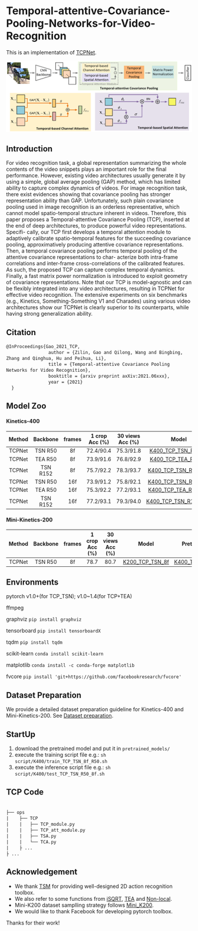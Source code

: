 # Temporal-attentive-Covariance-Pooling-Networks-for-Video-Recognition
This is an implementation of [TCPNet][PAPER].

[PAPER]: https://arxiv.com.xxxx


![arch](Fig/arch.png)

## Introduction

For video recognition task, a global representation summarizing the whole contents of the video snippets plays an important role for the final performance. However,
existing video architectures usually generate it by using a simple, global average pooling (GAP) method, which has limited ability to capture complex dynamics
of videos. For image recognition task, there exist evidences showing that covariance pooling has stronger representation ability than GAP. Unfortunately, such
plain covariance pooling used in image recognition is an orderless representative, which cannot model spatio-temporal structure inherent in videos. Therefore, this
paper proposes a Temporal-attentive Covariance Pooling (TCP), inserted at the end of deep architectures, to produce powerful video representations. Specifi-
cally, our TCP first develops a temporal attention module to adaptively calibrate spatio-temporal features for the succeeding covariance pooling, approximatively
producing attentive covariance representations. Then, a temporal covariance pooling performs temporal pooling of the attentive covariance representations to char-
acterize both intra-frame correlations and inter-frame cross-correlations of the calibrated features. As such, the proposed TCP can capture complex temporal
dynamics. Finally, a fast matrix power normalization is introduced to exploit geometry of covariance representations. Note that our TCP is model-agnostic and
can be flexibly integrated into any video architectures, resulting in TCPNet for effective video recognition. The extensive experiments on six benchmarks (e.g.,
Kinetics, Something-Something V1 and Charades) using various video architectures show our TCPNet is clearly superior to its counterparts, while having strong
generalization ability.

## Citation

```
@InProceedings{Gao_2021_TCP,
                author = {Zilin, Gao and Qilong, Wang and Bingbing, Zhang and Qinghua, Hu and Peihua, Li},
                title = {Temporal-attentive Covariance Pooling Networks for Video Recognition},
                booktitle = {arxiv preprint axXiv:2021.06xxx},
                year = {2021}
  }
  ```


  ## Model Zoo
  

#### Kinetics-400

  |Method | Backbone|frames|1 crop Acc (%)| 30 views Acc (%) | Model | Pretrained Model |  test log |
  |:-----:|:------:|:--:|:--------:|:--------:|:---------------------------------------:|:-----------------------------:|:---------------------:|
  |TCPNet |TSN R50 | 8f| 72.4/90.4 | 75.3/91.8| [K400_TCP_TSN_R50_8f][TCP_TSN8f_google] |[Img1K_R50_GCP][Img1K_R50_GCP] |  [log][TCP_R50_8f_log] |
  |TCPNet |TEA R50 | 8f| 73.9/91.6 | 76.8/92.9| [K400_TCP_TEA_R50_8f][TCP_TEA8f_google]|[Img1K_Res2Net50_GCP][Img1K_Res2Net50_GCP]|[log][TCP_TEA_R50_8f_log] |
  |TCPNet |TSN R152| 8f| 75.7/92.2 | 78.3/93.7| [K400_TCP_TSN_R152_8f][TCP_R1528f_google] |[Img11K_1K_R152_GCP][Img11K_1K_R152_GCP]|[log][TCP_R152_8f_log] |
  |TCPNet |TSN R50 |16f| 73.9/91.2 | 75.8/92.1| [K400_TCP_TSN_R50_16f][TCP_TSN16f_google] |[Img1K_R50_GCP][Img1K_R50_GCP]| [log][TCP_R50_16f_log] |
  |TCPNet |TEA R50 |16f| 75.3/92.2 | 77.2/93.1| [K400_TCP_TEA_R50_16f][TCP_TEA16f_google] |[Img1K_Res2Net50_GCP][Img1K_Res2Net50_GCP]|[log][TCP_TEA_R50_16f_log] |
  |TCPNet |TSN R152|16f| 77.2/93.1 | 79.3/94.0| [K400_TCP_TSN_R152_16f][TCP_R15216f_google] |[Img11K_1K_R152_GCP][Img11K_1K_R152_GCP]|[TODO][TCP_R152_16f_log] |
   
   
   [TCP_TSN8f_google]: https://drive.google.com/file/d/1p05CaIv50Y2hzELFD4tXYYCZXizjkKAr/view?usp=sharing
   [TCP_TSN16f_google]: https://drive.google.com/file/d/1tCg-1JiM8l0_lC_YCyBqeVY_BohiQ3PS/view?usp=sharing
   
   [TCP_TSN8f_baidu]: https://pan.baidu.com/s/1mXx3c0PWMB0rRerDK9wkBg
   [TCP_TSN16f_baidu]: https://pan.baidu.com/s/1ocj0-3V0HWbKwZm0nCHonQ
   
   [TCP_TEA8f_google]: https://drive.google.com/file/d/1YnYE9Jcrv7MXE-Uom0XqML-drSJ3kn1y/view?usp=sharing
   [TCP_TEA16f_google]: https://drive.google.com/file/d/1_NNRE1DEeghX9MvRi0-w3abmEE2dmxny/view?usp=sharing
   
   [TCP_TEA8f_baidu]: https://pan.baidu.com/s/1grKR6UWLVpQBrNHoaFNlJQ
   [TCP_TEA16f_baidu]: https://pan.baidu.com/s/1YfjpwcWWzxFYLS22f2OZ5Q
   
   [TCP_R1528f_google]: https://drive.google.com/file/d/108pRkpSOZ8uyaej_PYlkn2lfuOMWSl39/view?usp=sharing
   [TCP_R15216f_google]: https://drive.google.com/file/d/15A1OhUXE_5YRH_TS5H914_BHfsZgrMNd/view?usp=sharing
   [TCP_R1528f_baidu]: https://pan.baidu.com/s/10Or9C6R1GM6maRe6YL618w
   [TCP_R15216f_baidu]: https://pan.baidu.com/s/1sNdlxl9WBQN0jdpOHsOjWA
   
   [Img1K_R50_GCP]: https://drive.google.com/file/d/119Mu7xDm8mpBZhKje6hIV_ER6YXED5hv/view?usp=sharing
   [Img1K_Res2Net50_GCP]: https://drive.google.com/file/d/1SLNz3dmWVBVsdp9CIaWFZXcAgtG5DvTH/view?usp=sharing
   [Img11K_1K_R152_GCP]: https://drive.google.com/file/d/1FCx48L7KA9N4sh5ouH6Xp3GAQgEXE4so/view?usp=sharing
   
   [TCP_R50_8f_log]: https://drive.google.com/file/d/1oo0qoX184cGCu9flSd2r8hfy_HQJe4Rn/view?usp=sharing
   [TCP_TEA_R50_8f_log]: https://drive.google.com/file/d/1bQSs2MnuXEgVa-Yi1QYEThHUM7uv510G/view?usp=sharing
   [TCP_R152_8f_log]: https://drive.google.com/file/d/1cRYdgqP1OzrmwFJJAFnG7-TB2l6WuATz/view?usp=sharing
   [TCP_R50_16f_log]: https://drive.google.com/file/d/1hBy8PjOj5qHocGHvNES2nntJS0UpLryo/view?usp=sharing
   [TCP_TEA_R50_16f_log]: https://drive.google.com/file/d/1LIs77JXdsQGAhc_v4MleOws0o533pHwh/view?usp=sharing
   [TCP_R152_16f_log]: https://drive.google.com/file/d/1cRYdgqP1OzrmwFJJAFnG7-TB2l6WuATz/view?usp=sharing

     
   
#### Mini-Kinetics-200  


  |Method | Backbone|frames|1 crop Acc (%)| 30 views Acc (%) | Model | Pretrained Model |
  |:-----:|:------:|:--:|:--------:|:--------:|:---------------------------------------:|:-----------------------------:
  |TCPNet |TSN R50  |   8f   |    78.7   |        80.7       | [K200_TCP_TSN_8f][K200_TCP] | [K400_TCP_TSN_R50_8f][TCP_TSN8f_google]| 


[K200_TCP]: https://drive.google.com/file/d/1bbcBgfsxbzz6TdMm02RzrSqF0QyYbrLU/view?usp=sharing

  ## Environments
  
  pytorch v1.0+(for TCP_TSN); v1.0~1.4(for TCP+TEA)
  
  ffmpeg
  
  graphviz `pip install graphviz`

tensorboard `pip install tensorboardX`

tqdm `pip install tqdm`

scikit-learn `conda install scikit-learn`
  
matplotlib `conda install -c conda-forge matplotlib`

fvcore `pip install 'git+https://github.com/facebookresearch/fvcore'`

  ## Dataset Preparation
  
   We provide a detailed dataset preparation guideline for Kinetics-400 and Mini-Kinetics-200. See [Dataset preparation](Dataset.md).

  ## StartUp
  1. download the pretrained model and put it in `pretrained_models/`
  2. execute the training script file 
      e.g.: `sh script/K400/train_TCP_TSN_8f_R50.sh`
 3. execute the inference script file 
      e.g.: `sh script/K400/test_TCP_TSN_R50_8f.sh`
      
  ## TCP Code
 
  
```

├── ops
|    ├── TCP
|    |   ├── TCP_module.py
|    |   ├── TCP_att_module.py
|    |   ├── TSA.py
|    |   └── TCA.py
|    ├ ...
├ ...
```


  ## Acknowledgement

- We thank [TSM][1] for providing well-designed 2D action recognition toolbox.
- We also refer to some functions from [iSQRT][2], [TEA][3] and [Non-local][4].
- Mini-K200 dataset samplling strategy follows [Mini_K200][S3D]. 
- We would like to thank Facebook for developing pytorch toolbox.

Thanks for their work!
  
  [1]: https://github.com/mit-han-lab/temporal-shift-module
  [2]: https://github.com/jiangtaoxie/fast-MPN-COV
  [3]: https://github.com/Phoenix1327/tea-action-recognition
  [4]: https://github.com/facebookresearch/SlowFast
  [5]: https://pytorch.org
  [S3D]: https://github.com/s9xie/Mini-Kinetics-200
  
